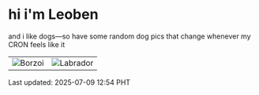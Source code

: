 # hi i'm Leoben

and i like dogs—so have some random dog pics that change whenever my CRON feels like it

|  |  |
|--------|----------|
| ![Borzoi](https://random-dog-vercel.vercel.app/api/random-borzoi?v=1752036865) | ![Labrador](https://random-dog-vercel.vercel.app/api/random-labrador?v=1752036865) |

Last updated: 2025-07-09 12:54 PHT
